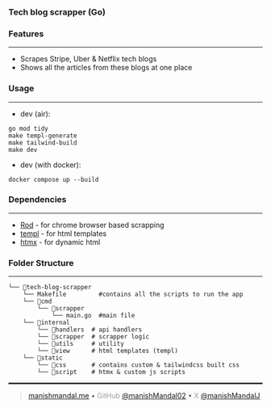 ### Tech blog scrapper (Go)

### Features

---

- Scrapes Stripe, Uber & Netflix tech blogs
- Shows all the articles from these blogs at one place

### Usage

---

- dev (air):

```shell
go mod tidy
make templ-generate
make tailwind-build
make dev
```

- dev (with docker):

```shell
docker compose up --build
```

### Dependencies

---

- [Rod](https://github.com/go-rod/go-rod.github.io.git) - for chrome browser based scrapping
- [templ](https://github.com/a-h/templ) - for html templates
- [htmx](https://github.com/bigskysoftware/htmx) - for dynamic html

### Folder Structure

---

```
└── 📁tech-blog-scrapper
    └── Makefile         #contains all the scripts to run the app
    └── 📁cmd
        └── 📁scrapper
            └── main.go  #main file
    └── 📁internal
        └── 📁handlers  # api handlers
        └── 📁scrapper  # scrapper logic
        └── 📁utils     # utility
        └── 📁view      # html templates (templ)
    └── 📁static
        └── 📁css       # contains custom & tailwindcss built css
        └── 📁script    # htmx & custom js scripts
```

<hr style="height:3px; border:none; background-color:#2e2e2e;" />

> [manishmandal.me](https://manishmandal.me) • <span style="opacity:0.6;">GitHub </span> [@manishMandal02](https://github.com/manishMandal02) • <span style="opacity:0.6;">X</span> [@manishMandalJ](https://twitter.com/manishMandalJ)
